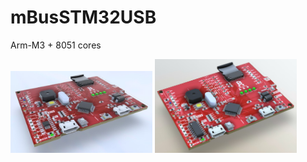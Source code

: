 # mBusSTM32USB
Arm-M3 + 8051 cores

<img src="pic/mBusSTM32USB_0608.jpg" width=45%> <img src="pic/mBusSTM32USB_0607.jpg" width=45%>
 
